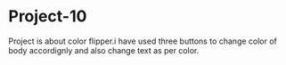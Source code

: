 # Project-10
Project is about color flipper.i have used three buttons to change color of body accordignly and also change text as per color.
